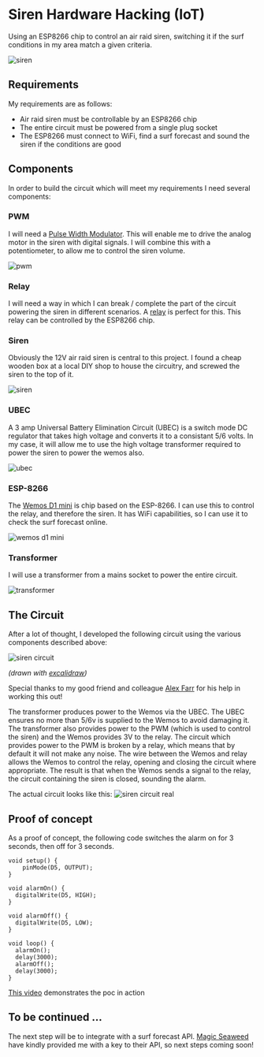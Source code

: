 # Siren Hardware Hacking (IoT)

Using an ESP8266 chip to control an air raid siren, switching it if the surf conditions in my area match a given criteria.

![siren](./img/siren.jpg)

## Requirements</h2>
My requirements are as follows:

- Air raid siren must be controllable by an ESP8266 chip
- The entire circuit must be powered from a single plug socket
- The ESP8266 must connect to WiFi, find a surf forecast and sound the siren if the conditions are good

## Components
In order to build the circuit which will meet my requirements I need several components:

### PWM
I will need a [Pulse Width Modulator](https://www.arduino.cc/en/Tutorial/PWM)</a>. This will enable me to drive the analog motor in the siren with digital signals. I will combine this with a potentiometer, to allow me to control the siren volume.

![pwm](./img/pwm.jpg)

### Relay
I will need a way in which I can break / complete the part of the circuit powering the siren in different scenarios. A [relay](https://en.wikipedia.org/wiki/Relay) is perfect for this. This relay can be controlled by the ESP8266 chip.

### Siren
Obviously the 12V air raid siren is central to this project. I found a cheap wooden box at a local DIY shop to house the circuitry, and screwed the siren to the top of it.

![siren](./img/siren.jpg)

### UBEC
A 3 amp Universal Battery Elimination Circuit (UBEC) is a switch mode DC regulator that takes high voltage and converts it to a consistant 5/6 volts. In my case, it will allow me to use the high voltage transformer required to power the siren to power the wemos also.

![ubec](./img/ubec.jpg)

### ESP-8266
The [Wemos D1 mini](https://wiki.wemos.cc/products:d1:d1_mini) is chip based on the ESP-8266. I can use this to control the relay, and therefore the siren. It has WiFi capabilities, so I can use it to check the surf forecast online.

![wemos d1 mini](./img/wemos-d1-mini.jpg)

### Transformer
I will use a transformer from a mains socket to power the entire circuit.

![transformer](./img/transformer.jpg)

## The Circuit
After a lot of thought, I developed the following circuit using the various components described above:

![siren circuit](./img/siren-circuit-diagram.png)

*(drawn with [excalidraw](https://excalidraw.com/))*

Special thanks to my good friend and colleague [Alex Farr](https://github.com/orgs/boxuk/people/alexfarrbox) for his help in working this out!

The transformer produces power to the Wemos via the UBEC. The UBEC ensures no more than 5/6v is supplied to the Wemos to avoid damaging it. The transformer also provides power to the PWM (which is used to control the siren) and the Wemos provides 3V to the relay. The circuit which provides power to the PWM is broken by a relay, which means that by default it will not make any noise. The wire between the Wemos and relay allows the Wemos to control the relay, opening and closing the circuit where appropriate. The result is that when the Wemos sends a signal to the relay, the circuit containing the siren is closed, sounding the alarm.

The actual circuit looks like this:
![siren circuit real](./img/siren-circuit-real.jpg)

## Proof of concept
As a proof of concept, the following code switches the alarm on for 3 seconds, then off for 3 seconds.

```
void setup() {
    pinMode(D5, OUTPUT);
}

void alarmOn() {
  digitalWrite(D5, HIGH);
}

void alarmOff() {
  digitalWrite(D5, LOW);
}

void loop() {
  alarmOn();
  delay(3000);
  alarmOff();
  delay(3000);
}
```

[This video](./img/siren-poc.mp4) demonstrates the poc in action

## To be continued ...
The next step will be to integrate with a surf forecast API. [Magic Seaweed](https://magicseaweed.com/) have kindly provided me with a key to their API, so next steps coming soon!
